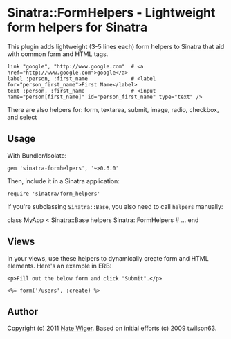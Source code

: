 Sinatra::FormHelpers - Lightweight form helpers for Sinatra
===========================================================

This plugin adds lightweight (3-5 lines each) form helpers to Sinatra that aid with
common form and HTML tags.

    link "google", "http://www.google.com"  # <a href="http://www.google.com">google</a>
    label :person, :first_name              # <label for="person_first_name">First Name</label>
    text :person, :first_name               # <input name="person[first_name]" id="person_first_name" type="text" />

There are also helpers for: form, textarea, submit, image, radio, checkbox, and select

Usage
-----
With Bundler/Isolate:

    gem 'sinatra-formhelpers', '~>0.6.0'

Then, include it in a Sinatra application:

    require 'sinatra/form_helpers'
      
If you're subclassing <code>Sinatra::Base</code>, you also need to call <code>helpers</code> manually:

  class MyApp < Sinatra::Base
    helpers Sinatra::FormHelpers
    # ...
  end

Views
-----
In your views, use these helpers to dynamically create form and HTML elements.  Here's an example in ERB:

    <p>Fill out the below form and click "Submit".</p>

    <%= form('/users', :create) %>

              
Author
------
Copyright (c) 2011 [Nate Wiger](http://nateware.com).  Based on initial efforts (c) 2009 twilson63.
